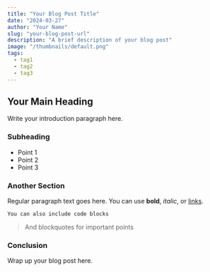 ```yaml
---
title: "Your Blog Post Title"
date: "2024-03-27"
author: "Your Name"
slug: "your-blog-post-url"
description: "A brief description of your blog post"
image: "/thumbnails/default.png"
tags:
  - tag1
  - tag2
  - tag3
---
```


## Your Main Heading

Write your introduction paragraph here.

### Subheading

- Point 1
- Point 2
- Point 3

### Another Section

Regular paragraph text goes here. You can use **bold**, *italic*, or [links](https://example.com).

```code
You can also include code blocks
```

> And blockquotes for important points

### Conclusion

Wrap up your blog post here. 